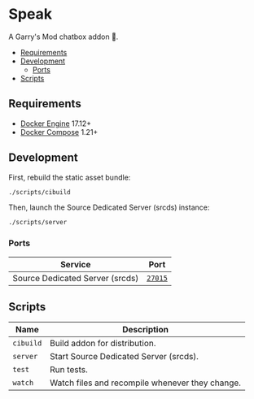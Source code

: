 # Speak

A Garry's Mod chatbox addon 💬.

- [Requirements](#requirements)
- [Development](#development)
  - [Ports](#ports)
- [Scripts](#scripts)

## Requirements

- [Docker Engine](https://docs.docker.com/install/) 17.12+
- [Docker Compose](https://docs.docker.com/compose/install/) 1.21+

## Development

First, rebuild the static asset bundle:

```bash
./scripts/cibuild
```

Then, launch the Source Dedicated Server (srcds) instance:

```bash
./scripts/server
```

### Ports

| Service                         | Port                                       |
|---------------------------------|--------------------------------------------|
| Source Dedicated Server (srcds) | [`27015`](steam://connect/localhost:27015) |

## Scripts

| Name      | Description                                     |
|-----------|-------------------------------------------------|
| `cibuild` | Build addon for distribution.                   |
| `server`  | Start Source Dedicated Server (srcds).          |
| `test`    | Run tests.                                      |
| `watch`   | Watch files and recompile whenever they change. |
